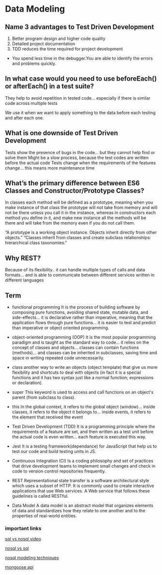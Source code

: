 # Data Modeling

## Name 3 advantages to Test Driven Development

1. Better program design and higher code quality
2. Detailed project documentation
3. TDD reduces the time required for project development

- You spend less time in the debugger.You are able to identify the errors and problems quickly.

## In what case would you need to use beforeEach() or afterEach() in a test suite?

They help to avoid repetition in tested code... especially if there is similar code across multiple tests

We use it when we want to apply something to the data before each testing and after each one.

## What is one downside of Test Driven Development

Tests show the presence of bugs in the code... but they cannot help find or solve them
Might be a slow process, because the test codes are written before the actual code
Tests change when the requirements of the features change... this means more maintenance time

## What’s the primary difference between ES6 Classes and Constructor/Prototype Classes?

In classes each method will be defined as a prototype, meaning when you make instance of that class the prototype will not take from memory and will not be there unless you call it in the instance, whereas in constructors each method you define in it, and make new instance all the methods will be there and will take from the memory even if you do not call them.

“A prototype is a working object instance. Objects inherit directly from other objects.” “Classes inherit from classes and create subclass relationships: hierarchical class taxonomies.”

## Why REST?
Because of its flexibility.. it can handle multiple types of calls and data formats... and is able to communicate between different services written in different languages



## Term

* functional programming 
    It is the process of building software by composing pure functions, avoiding shared state, mutable data, and side-effects... it is declarative rather than imperative, meaning that the application flows through pure functions... it is easier to test and predict than imperative or object oriented programming. 

* object-oriented programming (OOP)
     It is the most popular programming paradigm and is taught as the standard way to code... it relies on the concept of classes and objects... classes can contain functions (methods)... and classes can be inherited in subclasses, saving time and space in writing repeated code unnecessarily.

* class
    another way to write an objects (object template) that give us more flexibility and shortcuts to deal with objects (in fact it is a special functions and it has two syntax just like a normal function; expressions or declaration).

* super
    This keyword is used to access and call functions on an object's parent (from subclass to class). 

* this
    In the global context, it refers to the global object (window)... inside classes, it refers to the object it belongs to... inside events, it refers to the element that received the event

* Test Driven Development (TDD)
    It is a programming principle where the requirements of a feature are set, and then written as a test unit before the actual code is even written... each feature is executed this way.

* Jest
    It is a testing framework(dependance) for JavaScript that help us to test our code and build testing units in JS.

* Continuous Integration (CI)
     Is a coding philosophy and set of practices that drive development teams to implement small changes and check in code to version control repositories frequently.

* REST
    Representational state transfer is a software architectural style which uses a subset of HTTP. It is commonly used to create interactive applications that use Web services. A Web service that follows these guidelines is called RESTful.

* Data Model
     A data model is an abstract model that organizes elements of data and standardizes how they relate to one another and to the properties of real-world entities.

### important links
[sql vs nosql video](https://www.youtube.com/watch?v=ZS_kXvOeQ5Y)

[nosql vs sql](https://www.thegeekstuff.com/2014/01/sql-vs-nosql-db/?utm_source=tuicool)

[nosql modeling techniques](https://highlyscalable.wordpress.com/2012/03/01/nosql-data-modeling-techniques/)

[mongoose api](https://mongoosejs.com/docs/api.html#Model)
